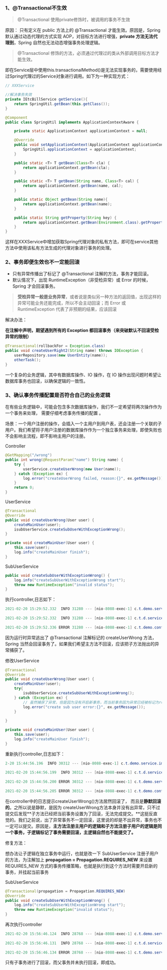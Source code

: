 ### 1、@Transactional不生效

> @Transactional 使用private修饰时，被调用的事务不生效

原因： 只有定义在 public 方法上的 @Transactional 才能生效。原因是，Spring 默认通过动态代理的方式实现 AOP，对目标方法进行增强，**private 方法无法代理到**，Spring 自然也无法动态增强事务处理逻辑。 

>  @Transactional 修饰的方法，必须通过代理过的类从外部调用目标方法才能生效。 

即在Service层中使用this.transactionalMethod()是无法实现事务的，需要使用经过Spring代理过的Service对象进行调用。如下为一种实现方式：

```java
// XXXService

//解决事务失效
private IEtcBillService getService(){
    return SpringUtil.getBean(this.getClass());
}
```

```java
@Component
public class SpringUtil implements ApplicationContextAware {

    private static ApplicationContext applicationContext = null;

    @Override
    public void setApplicationContext(ApplicationContext applicationContext) throws BeansException {
        SpringUtil.applicationContext = applicationContext;
    }

    public static <T> T getBean(Class<T> cla) {
        return applicationContext.getBean(cla);
    }

    public static <T> T getBean(String name, Class<T> cal) {
        return applicationContext.getBean(name, cal);
    }

    public static Object getBean(String name){
        return applicationContext.getBean(name);
    }

    public static String getProperty(String key) {
        return applicationContext.getBean(Environment.class).getProperty(key);
    }
}
```

这样在XXXService中增加获取Spring代理对象的私有方法，即可在service其他方法中使用该私有方法生成的代理对象进行事务的处理。

### 2、事务即便生效也不一定能回滚

-  只有异常传播出了标记了 @Transactional 注解的方法，事务才能回滚。 
-  默认情况下，出现 RuntimeException（非受检异常）或 Error 的时候，Spring 才会回滚事务。 

>  **受检异常一般是业务异常**，或者说是类似另一种方法的返回值，出现这样的异常可能业务还能完成，所以不会主动回滚；而 Error 或 RuntimeException 代表了非预期的结果，应该回滚 

解决办法：

 **在注解中声明，期望遇到所有的 Exception 都回滚事务（来突破默认不回滚受检异常的限制）**

```java
@Transactional(rollbackFor = Exception.class)
public void createUserRight2(String name) throws IOException {
    userRepository.save(new UserEntity(name));
    otherTask();
}
```

 一个复杂的业务逻辑，其中有数据库操作、IO 操作，在 IO 操作出现问题时希望让数据库事务也回滚，以确保逻辑的一致性。 

###  3、确认事务传播配置是否符合自己的业务逻辑 

 在有些业务逻辑中，可能会包含多次数据库操作，我们不一定希望将两次操作作为一个事务来处理，  需要仔细考虑事务传播的配置 。

场景：一个用户注册的操作，会插入一个主用户到用户表，还会注册一个关联的子用户。我们希望将子用户注册的数据库操作作为一个独立事务来处理，即使失败也不会影响主流程，即不影响主用户的注册。 

Controller

```java
@GetMapping("/wrong")
public int wrong(@RequestParam("name") String name) {
    try {
        userService.createUserWrong(new User(name));
    } catch (Exception ex) {
        log.error("createUserWrong failed, reason:{}", ex.getMessage());
    }
    return 0;
}
```

UserService

```java
@Transactional
@Override
public void createUserWrong(User user) {
    createMainUser(user);
    isubUserService.createSubUserWithExceptionWrong();
}

private void createMainUser(User user) {
    this.save(user);
    log.info("createMainUser finish");
}
```

SubUserService

```java
public void createSubUserWithExceptionWrong() {
    log.info("createSubUserWithExceptionWrong start");
    throw new RuntimeException("invalid status");
}
```

执行controller,日志如下：

```java
2021-02-20 15:29:52.332  INFO 31280 --- [nio-8088-exec-1] c.t.demo.service.impl.UserServiceImpl    : createMainUser finish
    
2021-02-20 15:29:52.332  INFO 31280 --- [nio-8088-exec-1] c.t.d.service.impl.IsubUserServiceImpl   : createSubUserWithExceptionWrong start
    
2021-02-20 15:29:52.336 ERROR 31280 --- [nio-8088-exec-1] c.t.demo.controller.UserController       : createUserWrong failed, reason:invalid status
```

 因为运行时异常逃出了 @Transactional 注解标记的 createUserWrong 方法，Spring 当然会回滚事务了。如果我们希望主方法不回滚，应该把子方法抛出的异常捕获了。 

修改UserService

```java
@Transactional
@Override
public void createUserWrong(User user) {
    createMainUser(user);
    try{ 
        isubUserService.createSubUserWithExceptionWrong(); 
    } catch (Exception ex) { 
        // 虽然捕获了异常，但是因为没有开启新事务，而当前事务因为异常已经被标记为rollback了，         // 所以最终还是会回滚。 
        log.error("create sub user error:{}", ex.getMessage()); 
    }
    
}

private void createMainUser(User user) {
    this.save(user);
    log.info("createMainUser finish");
}
```

重新执行controller,日志如下：

```java
2-20 15:44:56.196  INFO 30312 --- [nio-8088-exec-1] c.t.demo.service.impl.UserServiceImpl    : createMainUser finish
    
2021-02-20 15:44:56.199  INFO 30312 --- [nio-8088-exec-1] c.t.d.service.impl.IsubUserServiceImpl   : createSubUserWithExceptionWrong start
    
2021-02-20 15:44:56.200 ERROR 30312 --- [nio-8088-exec-1] c.t.demo.service.impl.UserServiceImpl    : create sub user error:invalid status
    
2021-02-20 15:44:56.205 ERROR 30312 --- [nio-8088-exec-1] c.t.demo.controller.UserController       : createUserWrong failed, reason:Transaction rolled back because it has been marked as rollback-only
```

在controller中的日志提示createUserWrong()方法居然回滚了， 而且是**静默回滚的**。之所以说是静默，是因为 createUserWrong方法本身并没有出异常，只不过提交后发现**子方法已经把当前事务设置为了回滚，无法完成提交。**这挺反直觉的。我们之前说，出了异常事务不一定回滚，这里说的却是不出异常，事务也不一定可以提交。原因是，**主方法注册主用户的逻辑和子方法注册子用户的逻辑是同一个事务，子逻辑标记了事务需要回滚，主逻辑自然也不能提交了。** 

修复方法：

 想办法让子逻辑在独立事务中运行，也就是改一下 SubUserService 注册子用户的方法，为注解加上 **propagation = Propagation.REQUIRES_NEW** 来设置 REQUIRES_NEW 方式的事务传播策略，也就是执行到这个方法时需要开启新的事务，并挂起当前事务

SubUserService

```java
@Transactional(propagation = Propagation.REQUIRES_NEW)
@Override
public void createSubUserWithExceptionWrong() {
    log.info("createSubUserWithExceptionWrong start");
    throw new RuntimeException("invalid status");
}
```

再次执行controller

```java
2021-02-20 15:56:46.124  INFO 28768 --- [nio-8088-exec-1] c.t.demo.service.impl.UserServiceImpl    : createMainUser finish
    
2021-02-20 15:56:46.131  INFO 28768 --- [nio-8088-exec-1] c.t.d.service.impl.IsubUserServiceImpl   : createSubUserWithExceptionWrong start
    
2021-02-20 15:56:46.134 ERROR 28768 --- [nio-8088-exec-1] c.t.demo.service.impl.UserServiceImpl    : create sub user error:invalid status
```

只有子事务进行了回滚，而父事务并未执行回滚，即成功。





















 



